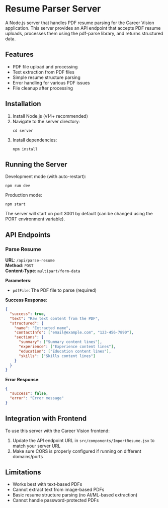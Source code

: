 # Resume Parser Server

A Node.js server that handles PDF resume parsing for the Career Vision application. This server provides an API endpoint that accepts PDF resume uploads, processes them using the pdf-parse library, and returns structured data.

## Features

- PDF file upload and processing
- Text extraction from PDF files
- Simple resume structure parsing
- Error handling for various PDF issues
- File cleanup after processing

## Installation

1. Install Node.js (v14+ recommended)
2. Navigate to the server directory:
   ```
   cd server
   ```
3. Install dependencies:
   ```
   npm install
   ```

## Running the Server

Development mode (with auto-restart):
```
npm run dev
```

Production mode:
```
npm start
```

The server will start on port 3001 by default (can be changed using the PORT environment variable).

## API Endpoints

### Parse Resume

**URL**: `/api/parse-resume`  
**Method**: `POST`  
**Content-Type**: `multipart/form-data`  

**Parameters**:
- `pdfFile`: The PDF file to parse (required)

**Success Response**:
```json
{
  "success": true,
  "text": "Raw text content from the PDF",
  "structured": {
    "name": "Extracted name",
    "contactInfo": ["email@example.com", "123-456-7890"],
    "sections": {
      "summary": ["Summary content lines"],
      "experience": ["Experience content lines"],
      "education": ["Education content lines"],
      "skills": ["Skills content lines"]
    }
  }
}
```

**Error Response**:
```json
{
  "success": false,
  "error": "Error message"
}
```

## Integration with Frontend

To use this server with the Career Vision frontend:

1. Update the API endpoint URL in `src/components/ImportResume.jsx` to match your server URL
2. Make sure CORS is properly configured if running on different domains/ports

## Limitations

- Works best with text-based PDFs
- Cannot extract text from image-based PDFs
- Basic resume structure parsing (no AI/ML-based extraction)
- Cannot handle password-protected PDFs 